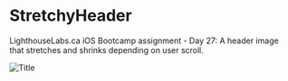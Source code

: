 # StretchyHeader
LighthouseLabs.ca iOS Bootcamp assignment - Day 27: A header image that stretches and shrinks depending on user scroll.


![Title](videoname.jpg) 
